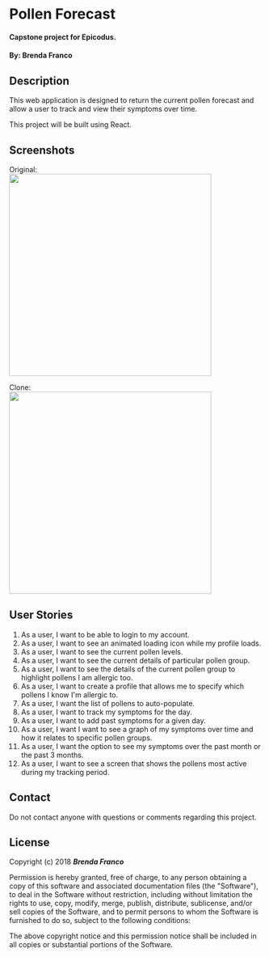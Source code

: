 # Pollen Forecast
#### Capstone project for Epicodus.

#### By: **Brenda Franco**

## Description

This web application is designed to return the current pollen forecast and allow a user to track and view their symptoms over time.

This project will be built using React.

## Screenshots

Original: <br>
<img src="./" width="400" />

Clone: <br>
<img src="./" width="400" />

## User Stories
1. As a user, I want to be able to login to my account.
2. As a user, I want to see an animated loading icon while my profile loads.
3. As a user, I want to see the current pollen levels.
4. As a user, I want to see the current details of particular pollen group.
5. As a user, I want to see the details of the current pollen group to highlight pollens I am allergic too.
6. As a user, I want to create a profile that allows me to specify which pollens I know I'm allergic to.
7. As a user, I want the list of pollens to auto-populate.
8. As a user, I want to track my symptoms for the day.
9. As a user, I want to add past symptoms for a given day.
10. As a user, I want I want to see a graph of my symptoms over time and how it relates to specific pollen groups.
11. As a user, I want the option to see my symptoms over the past month or the past 3 months.
12. As a user, I want to see a screen that shows the pollens most active during my tracking period.


## Contact
Do not contact anyone with questions or comments regarding this project.

## License
Copyright (c) 2018 ****_Brenda Franco_****

Permission is hereby granted, free of charge, to any person obtaining a copy of this software and associated documentation files (the "Software"), to deal in the Software without restriction, including without limitation the rights to use, copy, modify, merge, publish, distribute, sublicense, and/or sell copies of the Software, and to permit persons to whom the Software is furnished to do so, subject to the following conditions:

The above copyright notice and this permission notice shall be included in all copies or substantial portions of the Software.